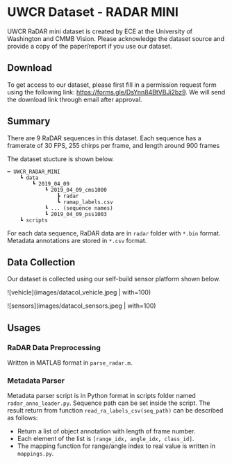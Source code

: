 # UWCR Dataset - RADAR MINI

UWCR RaDAR mini dataset is created by ECE at the University of Washington and CMMB Vision. 
Please acknowledge the dataset source and provide a copy of the paper/report if you use our dataset.

## Download

To get access to our dataset, please first fill in a permission request form using the following link:
https://forms.gle/DsYnn84BtVBJi2bz9. We will send the download link through email after approval.

## Summary

There are 9 RaDAR sequences in this dataset. 
Each sequence has a framerate of 30 FPS, 255 chirps per frame, and length around 900 frames

The dataset stucture is shown below. 
```
━ UWCR_RADAR_MINI
    ┗ data
        ┗ 2019_04_09
            ┗ 2019_04_09_cms1000
                ┣ radar
                ┗ ramap_labels.csv
            ┗ ... (sequence names)
            ┗ 2019_04_09_pss1003
    ┗ scripts
```

For each data sequence, RaDAR data are in `radar` folder with `*.bin` format. 
Metadata annotations are stored in `*.csv` format. 

## Data Collection

Our dataset is collected using our self-build sensor platform shown below.


![vehicle](images/datacol_vehicle.jpeg | with=100)

![sensors](images/datacol_sensors.jpeg | with=100)

## Usages

### RaDAR Data Preprocessing

Written in MATLAB format in `parse_radar.m`.

### Metadata Parser

Metadata parser script is in Python format in scripts folder named `radar_anno_loader.py`.
Sequence path can be set inside the script. 
The result return from function `read_ra_labels_csv(seq_path)` can be described as follows:

- Return a list of object annotation with length of frame number.
- Each element of the list is `[range_idx, angle_idx, class_id]`. 
- The mapping function for range/angle index to real value is written in `mappings.py`.
